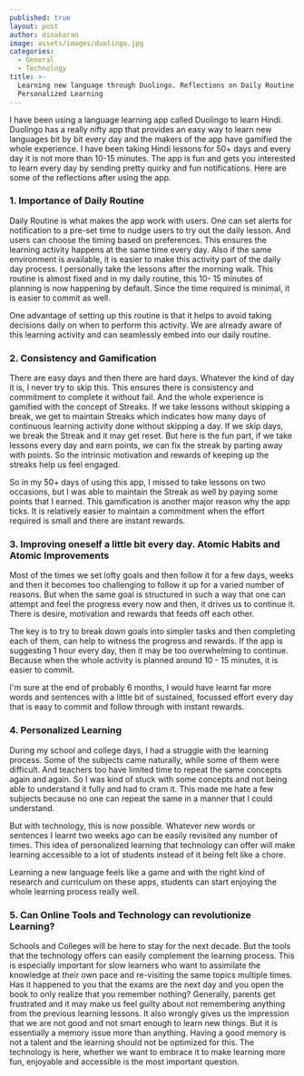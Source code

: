 ```yaml
---
published: true
layout: post
author: dinakaran
image: assets/images/duolingo.jpg
categories:
  - General
  - Technology
title: >-
  Learning new language through Duolingo. Reflections on Daily Routine and
  Personalized Learning
---
```


I have been using a language learning app called Duolingo to learn Hindi. Duolingo has a really nifty app that provides an easy way to learn new languages bit by bit every day and the makers of the app have gamified the whole experience. I have been taking Hindi lessons for 50+ days and every day it is not more than 10-15 minutes. The app is fun and gets you interested to learn every day by sending pretty quirky and fun notifications. Here are some of the reflections after using the app. 

### 1. Importance of Daily Routine

Daily Routine is what makes the app work with users. One can set alerts for notification to a pre-set time to nudge users to try out the daily lesson. And users can choose the timing based on preferences. This ensures the learning activity happens at the same time every day. Also if the same environment is available, it is easier to make this activity part of the daily day process. I personally take the lessons after the morning walk. This routine is almost fixed and in my daily routine, this 10- 15 minutes of planning is now happening by default. Since the time required is minimal, it is easier to commit as well.

One advantage of setting up this routine is that it helps to avoid taking decisions daily on when to perform this activity. We are already aware of this learning activity and can seamlessly embed into our daily routine.

### 2. Consistency and Gamification 

There are easy days and then there are hard days. Whatever the kind of day it is, I never try to skip this. This ensures there is consistency and commitment to complete it without fail. And the whole experience is gamified with the concept of Streaks. If we take lessons without skipping a break, we get to maintain Streaks which indicates how many days of continuous learning activity done without skipping a day. If we skip days, we break the Streak and it may get reset. But here is the fun part, if we take lessons every day and earn points, we can fix the streak by parting away with points. So the intrinsic motivation and rewards of keeping up the streaks help us feel engaged.

So in my 50+ days of using this app, I missed to take lessons on two occasions, but I was able to maintain the Streak as well by paying some points that I earned. This gamification is another major reason why the app ticks. It is relatively easier to maintain a commitment when the effort required is small and there are instant rewards.

### 3. Improving oneself a little bit every day. Atomic Habits and Atomic Improvements 

Most of the times we set lofty goals and then follow it for a few days, weeks and then it becomes too challenging to follow it up for a varied number of reasons. But when the same goal is structured in such a way that one can attempt and feel the progress every now and then, it drives us to continue it. There is desire, motivation and rewards that feeds off each other.

The key is to try to break down goals into simpler tasks and then completing each of them, can help to witness the progress and rewards. If the app is suggesting 1 hour every day, then it may be too overwhelming to continue. Because when the whole activity is planned around 10 - 15 minutes, it is easier to commit.

I'm sure at the end of probably 6 months, I would have learnt far more words and sentences with a little bit of sustained, focussed effort every day that is easy to commit and follow through with instant rewards.

### 4. Personalized Learning 

During my school and college days, I had a struggle with the learning process.  Some of the subjects came naturally, while some of them were difficult. And teachers too have limited time to repeat the same concepts again and again. So I was kind of stuck with some concepts and not being able to understand it fully and had to cram it. This made me hate a few subjects because no one can repeat the same in a manner that I could understand.

But with technology, this is now possible. Whatever new words or sentences I learnt two weeks ago can be easily revisited any number of times. This idea of personalized learning that technology can offer will make learning accessible to a lot of students instead of it being felt like a chore. 

Learning a new language feels like a game and with the right kind of research and curriculum on these apps, students can start enjoying the whole learning process really well. 

### 5. Can Online Tools and Technology can revolutionize Learning?

Schools and Colleges will be here to stay for the next decade. But the tools that the technology offers can easily complement the learning process. This is especially important for slow learners who want to assimilate the knowledge at their own pace and re-visiting the same topics multiple times. Has it happened to you that the exams are the next day and you open the book to only realize that you remember nothing? Generally, parents get frustrated and it may make us feel guilty about not remembering anything from the previous learning lessons. It also wrongly gives us the impression that we are not good and not smart enough to learn new things. But it is essentially a memory issue more than anything. Having a good memory is not a talent and the learning should not be optimized for this.  The technology is here, whether we want to embrace it to make learning more fun, enjoyable and accessible is the most important question.
